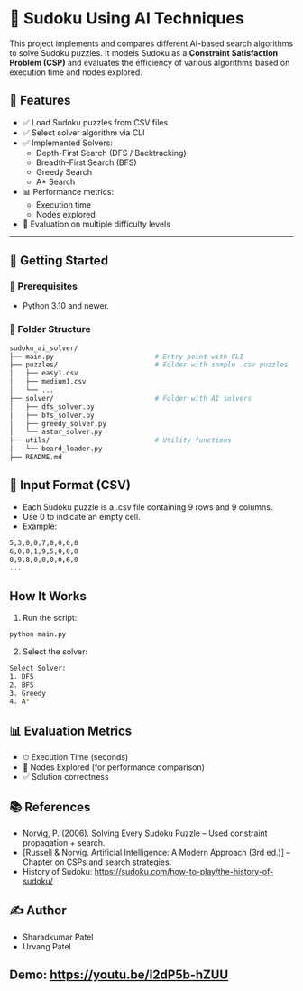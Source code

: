 # 🧠 Sudoku Using AI Techniques

This project implements and compares different AI-based search algorithms to solve Sudoku puzzles. It models Sudoku as a **Constraint Satisfaction Problem (CSP)** and evaluates the efficiency of various algorithms based on execution time and nodes explored.

## 📌 Features

- ✅ Load Sudoku puzzles from CSV files
- ✅ Select solver algorithm via CLI
- ✅ Implemented Solvers:
  - Depth-First Search (DFS / Backtracking)
  - Breadth-First Search (BFS)
  - Greedy Search
  - A\* Search
- 📊 Performance metrics:
  - Execution time
  - Nodes explored
- 🧪 Evaluation on multiple difficulty levels
  

---

## 🚀 Getting Started  


### 🔧 Prerequisites

- Python 3.10 and newer.

### 📂 Folder Structure

```bash
sudoku_ai_solver/
├── main.py                         # Entry point with CLI
├── puzzles/                        # Folder with sample .csv puzzles
│   ├── easy1.csv
│   ├── medium1.csv
│   └── ...
├── solver/                         # Folder with AI solvers
│   ├── dfs_solver.py
│   ├── bfs_solver.py
│   ├── greedy_solver.py
│   └── astar_solver.py
├── utils/                          # Utility functions
│   └── board_loader.py
├── README.md
```

## 🧩 Input Format (CSV)
- Each Sudoku puzzle is a .csv file containing 9 rows and 9 columns.
- Use 0 to indicate an empty cell.
- Example:

```bash
5,3,0,0,7,0,0,0,0  
6,0,0,1,9,5,0,0,0  
0,9,8,0,0,0,0,6,0  
...
```

## How It Works
1. Run the script:
```bash
python main.py
```

2. Select the solver:
```bash
Select Solver:
1. DFS
2. BFS
3. Greedy
4. A*
```


## 📊 Evaluation Metrics
- ⏱ Execution Time (seconds)
- 🔁 Nodes Explored (for performance comparison)
- ✅ Solution correctness


## 📚 References
- Norvig, P. (2006). Solving Every Sudoku Puzzle – Used constraint propagation + search.
- [Russell & Norvig. Artificial Intelligence: A Modern Approach (3rd ed.)] – Chapter on CSPs and search strategies.
- History of Sudoku: https://sudoku.com/how-to-play/the-history-of-sudoku/

## ✍️ Author
- Sharadkumar Patel 
- Urvang Patel

## Demo: https://youtu.be/I2dP5b-hZUU

